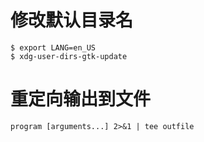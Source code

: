 # 修改默认目录名
    $ export LANG=en_US
    $ xdg-user-dirs-gtk-update
# 重定向输出到文件
    program [arguments...] 2>&1 | tee outfile
